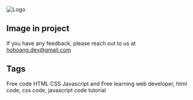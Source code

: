 



![Logo](https://yt3.googleusercontent.com/LnD0yL5NAb8yvZu2d25qLZ-oAehUISz9tfe3aN36syGqTKbs4irbPeVUJfNlmVFRzel7KHV3-uo=s88-c-k-c0x00ffffff-no-rj)

## Image in project









If you have any feedback, please reach out to us at hohoang.dev@gmail.com


## Tags

Free code HTML CSS Javascript and Free learning web developer, html code, css code, javascript code tutorial
